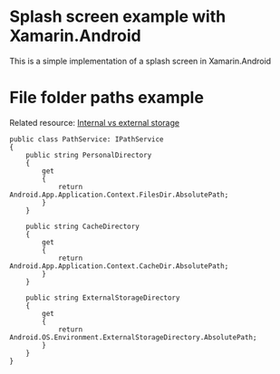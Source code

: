 # Splash screen example with Xamarin.Android

This is a simple implementation of a splash screen in Xamarin.Android

# File folder paths example

Related resource:
[Internal vs external storage](https://developer.android.com/training/basics/data-storage/files.html)

```
public class PathService: IPathService
{
	public string PersonalDirectory
	{
		get 
		{ 
			return Android.App.Application.Context.FilesDir.AbsolutePath;
		}
	}

	public string CacheDirectory
	{ 
		get
		{
			return Android.App.Application.Context.CacheDir.AbsolutePath;
		}
	}

	public string ExternalStorageDirectory
	{
		get 
		{
			return Android.OS.Environment.ExternalStorageDirectory.AbsolutePath; 
		}
	}
}
```
